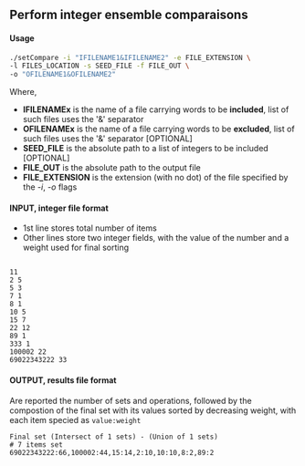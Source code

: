 ## Perform integer ensemble comparaisons


#### Usage

```sh
./setCompare -i "IFILENAME1&IFILENAME2" -e FILE_EXTENSION \
-l FILES_LOCATION -s SEED_FILE -f FILE_OUT \
-o "OFILENAME1&OFILENAME2"
```

Where,

* **IFILENAMEx**  is the name of a file carrying words to be **included**, list of such files uses the '&' separator
* **OFILENAMEx**  is the name of a file carrying words to be **excluded**, list of such files uses the '&' separator [OPTIONAL]
* **SEED_FILE** is the absolute path to a list of integers to be included [OPTIONAL]
* **FILE_OUT**  is the absolute path to the output file
* **FILE_EXTENSION** is the extension (with no dot) of the file specified by the *-i*, *-o* flags

#### INPUT, integer file format
* 1st line stores total number of items
* Other lines store two integer fields, with the value of the number and a weight used for final sorting
```

11
2 5
5 3
7 1
8 1
10 5
15 7
22 12
89 1
333 1
100002 22
69022343222 33
```

#### OUTPUT, results file format

Are reported the number of sets and operations, followed by the compostion of the final set with its values sorted by decreasing weight, with each item specied as `value:weight`

```
Final set (Intersect of 1 sets) - (Union of 1 sets)
# 7 items set
69022343222:66,100002:44,15:14,2:10,10:10,8:2,89:2
```